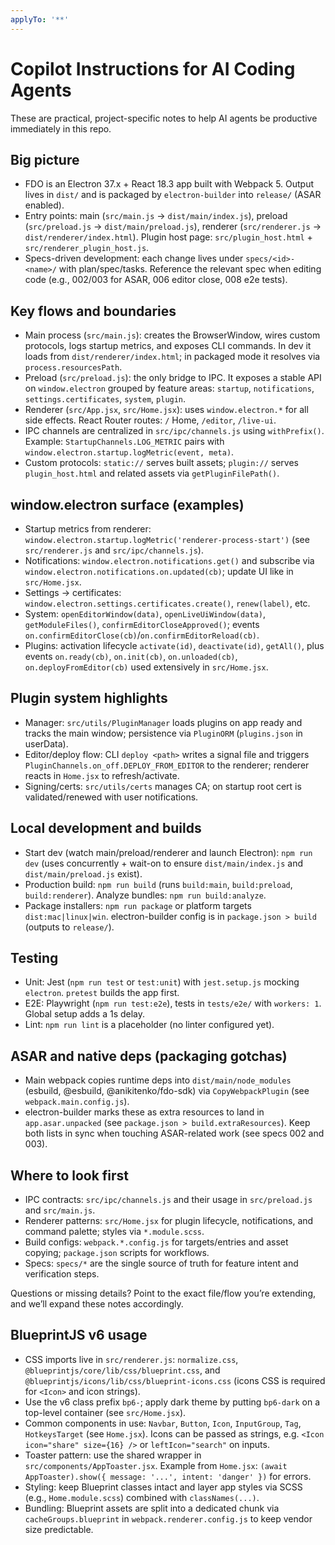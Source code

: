 ```yaml
---
applyTo: '**'
---
```

# Copilot Instructions for AI Coding Agents

These are practical, project-specific notes to help AI agents be productive immediately in this repo.

## Big picture
- FDO is an Electron 37.x + React 18.3 app built with Webpack 5. Output lives in `dist/` and is packaged by `electron-builder` into `release/` (ASAR enabled).
- Entry points: main (`src/main.js` → `dist/main/index.js`), preload (`src/preload.js` → `dist/main/preload.js`), renderer (`src/renderer.js` → `dist/renderer/index.html`). Plugin host page: `src/plugin_host.html` + `src/renderer_plugin_host.js`.
- Specs-driven development: each change lives under `specs/<id>-<name>/` with plan/spec/tasks. Reference the relevant spec when editing code (e.g., 002/003 for ASAR, 006 editor close, 008 e2e tests).

## Key flows and boundaries
- Main process (`src/main.js`): creates the BrowserWindow, wires custom protocols, logs startup metrics, and exposes CLI commands. In dev it loads from `dist/renderer/index.html`; in packaged mode it resolves via `process.resourcesPath`.
- Preload (`src/preload.js`): the only bridge to IPC. It exposes a stable API on `window.electron` grouped by feature areas: `startup`, `notifications`, `settings.certificates`, `system`, `plugin`.
- Renderer (`src/App.jsx`, `src/Home.jsx`): uses `window.electron.*` for all side effects. React Router routes: `/` Home, `/editor`, `/live-ui`.
- IPC channels are centralized in `src/ipc/channels.js` using `withPrefix()`. Example: `StartupChannels.LOG_METRIC` pairs with `window.electron.startup.logMetric(event, meta)`.
- Custom protocols: `static://` serves built assets; `plugin://` serves `plugin_host.html` and related assets via `getPluginFilePath()`.

## window.electron surface (examples)
- Startup metrics from renderer: `window.electron.startup.logMetric('renderer-process-start')` (see `src/renderer.js` and `src/ipc/channels.js`).
- Notifications: `window.electron.notifications.get()` and subscribe via `window.electron.notifications.on.updated(cb)`; update UI like in `src/Home.jsx`.
- Settings → certificates: `window.electron.settings.certificates.create()`, `renew(label)`, etc.
- System: `openEditorWindow(data)`, `openLiveUiWindow(data)`, `getModuleFiles()`, `confirmEditorCloseApproved()`; events `on.confirmEditorClose(cb)`/`on.confirmEditorReload(cb)`.
- Plugins: activation lifecycle `activate(id)`, `deactivate(id)`, `getAll()`, plus events `on.ready(cb)`, `on.init(cb)`, `on.unloaded(cb)`, `on.deployFromEditor(cb)` used extensively in `src/Home.jsx`.

## Plugin system highlights
- Manager: `src/utils/PluginManager` loads plugins on app ready and tracks the main window; persistence via `PluginORM` (`plugins.json` in userData).
- Editor/deploy flow: CLI `deploy <path>` writes a signal file and triggers `PluginChannels.on_off.DEPLOY_FROM_EDITOR` to the renderer; renderer reacts in `Home.jsx` to refresh/activate.
- Signing/certs: `src/utils/certs` manages CA; on startup root cert is validated/renewed with user notifications.

## Local development and builds
- Start dev (watch main/preload/renderer and launch Electron): `npm run dev` (uses concurrently + wait-on to ensure `dist/main/index.js` and `dist/main/preload.js` exist).
- Production build: `npm run build` (runs `build:main`, `build:preload`, `build:renderer`). Analyze bundles: `npm run build:analyze`.
- Package installers: `npm run package` or platform targets `dist:mac|linux|win`. electron-builder config is in `package.json > build` (outputs to `release/`).

## Testing
- Unit: Jest (`npm run test` or `test:unit`) with `jest.setup.js` mocking `electron`. `pretest` builds the app first.
- E2E: Playwright (`npm run test:e2e`), tests in `tests/e2e/` with `workers: 1`. Global setup adds a 1s delay.
- Lint: `npm run lint` is a placeholder (no linter configured yet).

## ASAR and native deps (packaging gotchas)
- Main webpack copies runtime deps into `dist/main/node_modules` (esbuild, @esbuild, @anikitenko/fdo-sdk) via `CopyWebpackPlugin` (see `webpack.main.config.js`).
- electron-builder marks these as extra resources to land in `app.asar.unpacked` (see `package.json > build.extraResources`). Keep both lists in sync when touching ASAR-related work (see specs 002 and 003).

## Where to look first
- IPC contracts: `src/ipc/channels.js` and their usage in `src/preload.js` and `src/main.js`.
- Renderer patterns: `src/Home.jsx` for plugin lifecycle, notifications, and command palette; styles via `*.module.scss`.
- Build configs: `webpack.*.config.js` for targets/entries and asset copying; `package.json` scripts for workflows.
- Specs: `specs/*` are the single source of truth for feature intent and verification steps.

Questions or missing details? Point to the exact file/flow you’re extending, and we’ll expand these notes accordingly.

## BlueprintJS v6 usage
- CSS imports live in `src/renderer.js`: `normalize.css`, `@blueprintjs/core/lib/css/blueprint.css`, and `@blueprintjs/icons/lib/css/blueprint-icons.css` (icons CSS is required for `<Icon>` and icon strings).
- Use the v6 class prefix `bp6-`; apply dark theme by putting `bp6-dark` on a top-level container (see `src/Home.jsx`).
- Common components in use: `Navbar`, `Button`, `Icon`, `InputGroup`, `Tag`, `HotkeysTarget` (see `Home.jsx`). Icons can be passed as strings, e.g. `<Icon icon="share" size={16} />` or `leftIcon="search"` on inputs.
- Toaster pattern: use the shared wrapper in `src/components/AppToaster.jsx`. Example from `Home.jsx`: `(await AppToaster).show({ message: '...', intent: 'danger' })` for errors.
- Styling: keep Blueprint classes intact and layer app styles via SCSS (e.g., `Home.module.scss`) combined with `classNames(...)`.
- Bundling: Blueprint assets are split into a dedicated chunk via `cacheGroups.blueprint` in `webpack.renderer.config.js` to keep vendor size predictable.
